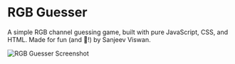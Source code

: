 # RGB Guesser

A simple RGB channel guessing game, built with pure JavaScript, CSS, and HTML. Made for fun (and 🌈!) by Sanjeev Viswan.

![RGB Guesser Screenshot](https://i.imgur.com/WMBA3eq.png)
